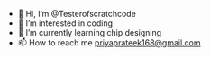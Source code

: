 - 👋 Hi, I’m @Testerofscratchcode
- 👀 I’m interested in coding
- 🌱 I’m currently learning chip designing
- 📫 How to reach me priyaprateek168@gmail.com
